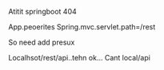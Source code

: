 Atitit  springboot 404

App.peoerites
Spring.mvc.servlet.path=/rest

So need add presux

Localhsot/rest/api..tehn ok...
Cant  local/api
